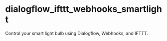# dialogflow_ifttt_webhooks_smartlight
Control your smart light bulb using Dialogflow, Webhooks, and IFTTT.
